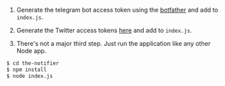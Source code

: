 1. Generate the telegram bot access token using the [botfather](https://core.telegram.org/bots#6-botfather) and add to ```index.js```.

2. Generate the Twitter access tokens [here](https://developer.twitter.com/en/docs/basics/authentication/guides/access-tokens.html) and add to ```index.js```.

3. There's not a major third step. Just run the application like any other Node app.



```sh
$ cd the-notifier
$ npm install
$ node index.js
```


